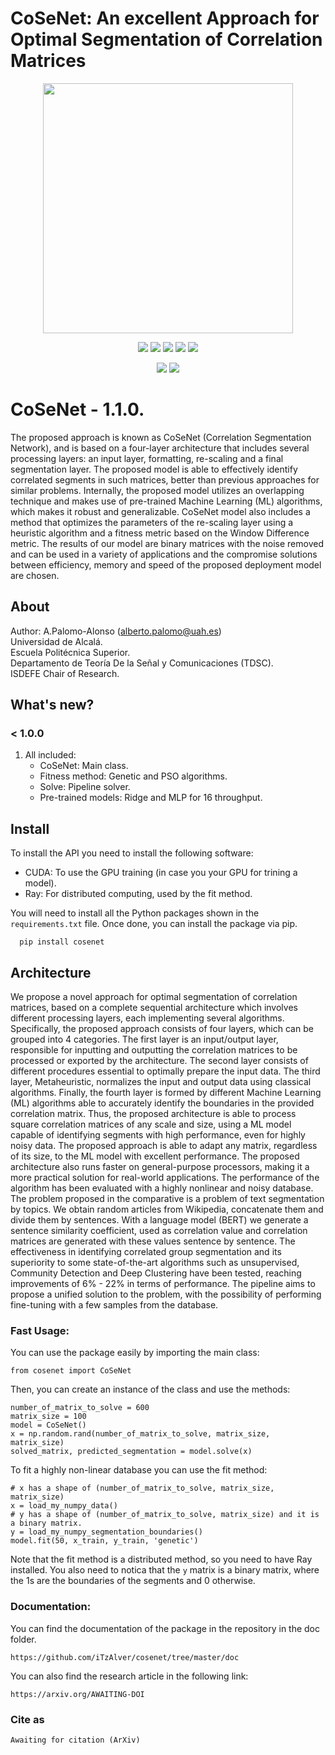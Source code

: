 # CoSeNet: An excellent Approach for Optimal Segmentation of Correlation Matrices

<p align="center">
    <img src="https://raw.githubusercontent.com/iTzAlver/CoSeNet/blob/master/doc/multimedia/cosenet_logo.png" width="400px">
</p>

<p align="center">
    <a href="https://github.com/iTzAlver/CoSeNet/blob/master/LICENSE">
        <img src="https://img.shields.io/github/license/iTzAlver/CoSeNet?color=purple&style=plastic" /></a>
    <a href="https://github.com/iTzAlver/CoSeNet/tree/master/test">
        <img src="https://img.shields.io/badge/tests-passed-green?color=green&style=plastic" /></a>
    <a href="https://github.com/iTzAlver/CoSeNet/blob/master/requirements.txt">
        <img src="https://img.shields.io/badge/requirements-pypi-red?color=red&style=plastic" /></a>
    <a href="https://htmlpreview.github.io/?https://github.com/iTzAlver/CoSeNet/blob/main/doc/CoSeNet.html">
        <img src="https://img.shields.io/badge/doc-available-green?color=yellow&style=plastic" /></a>
    <a href="https://github.com/iTzAlver/CoSeNet/releases/tag/1.1.0-release">
        <img src="https://img.shields.io/badge/release-1.1.0-white?color=white&style=plastic" /></a>
</p>

<p align="center">
    <a href="https://github.com/iTzAlver/BaseNet-API/">
        <img src="https://img.shields.io/badge/dependencies-BaseNetAPI-red?color=orange&style=for-the-badge" /></a>
    <a href="https://www.ray.io/">
        <img src="https://img.shields.io/badge/dependencies-ray-red?color=blue&style=for-the-badge" /></a>
</p>

# CoSeNet - 1.1.0.

The proposed approach is known as CoSeNet (Correlation Segmentation
Network), and is based on a four-layer architecture that includes several processing layers: an input
layer, formatting, re-scaling and a final segmentation layer. The proposed model is able to effectively
identify correlated segments in such matrices, better than previous approaches for similar problems.
Internally, the proposed model utilizes an overlapping technique and makes use of pre-trained
Machine Learning (ML) algorithms, which makes it robust and generalizable. CoSeNet model also
includes a method that optimizes the parameters of the re-scaling layer using a heuristic algorithm
and a fitness metric based on the Window Difference metric. The results of our model are binary
matrices with the noise removed and can be used in a variety of applications and the compromise
solutions between efficiency, memory and speed of the proposed deployment model are chosen.

## About ##

Author: A.Palomo-Alonso (alberto.palomo@uah.es)\
Universidad de Alcalá.\
Escuela Politécnica Superior.\
Departamento de Teoría De la Señal y Comunicaciones (TDSC).\
ISDEFE Chair of Research.

## What's new?

### < 1.0.0
1. All included:
   * CoSeNet: Main class.
   * Fitness method: Genetic and PSO algorithms.
   * Solve: Pipeline solver.
   * Pre-trained models: Ridge and MLP for 16 throughput.

## Install

To install the API you need to install the following software:

   * CUDA: To use the GPU training (in case you your GPU for trining a model).
   * Ray: For distributed computing, used by the fit method.

You will need to install all the Python packages shown in the ````requirements.txt```` file. Once done, you can install 
the package via pip.
   
      pip install cosenet

## Architecture

We propose a novel approach for optimal segmentation of correlation matrices, based on a complete
sequential architecture which involves different processing layers, each implementing several algorithms. Specifically,
the proposed approach consists of four layers, which can be grouped into 4 categories. The first layer is an input/output
layer, responsible for inputting and outputting the correlation matrices to be processed or exported by the architecture.
The second layer consists of different procedures essential to optimally prepare the input data. The third layer,
Metaheuristic, normalizes the input and output data using classical algorithms. Finally, the fourth layer is formed by
different Machine Learning (ML) algorithms able to accurately identify the boundaries in the provided correlation
matrix. Thus, the proposed architecture is able to process square correlation matrices of any scale and size, using a ML
model capable of identifying segments with high performance, even for highly noisy data. The proposed approach is
able to adapt any matrix, regardless of its size, to the ML model with excellent performance. The proposed architecture
also runs faster on general-purpose processors, making it a more practical solution for real-world applications.
The performance of the algorithm has been evaluated with a highly nonlinear and noisy database. The problem
proposed in the comparative is a problem of text segmentation by topics. We obtain random articles from Wikipedia,
concatenate them and divide them by sentences. With a language model (BERT) we generate a sentence similarity
coefficient, used as correlation value and correlation matrices are generated with these values sentence by sentence.
The effectiveness in identifying correlated group segmentation and its superiority to some state-of-the-art algorithms
such as unsupervised, Community Detection and Deep Clustering have been tested, reaching improvements of 6% -
22% in terms of performance. The pipeline aims to propose a unified solution to the problem, with the possibility of
performing fine-tuning with a few samples from the database.

### Fast Usage:

You can use the package easily by importing the main class:

    from cosenet import CoSeNet

Then, you can create an instance of the class and use the methods:

    number_of_matrix_to_solve = 600
    matrix_size = 100
    model = CoSeNet()
    x = np.random.rand(number_of_matrix_to_solve, matrix_size, matrix_size)
    solved_matrix, predicted_segmentation = model.solve(x)

To fit a highly non-linear database you can use the fit method:

    # x has a shape of (number_of_matrix_to_solve, matrix_size, matrix_size)
    x = load_my_numpy_data()
    # y has a shape of (number_of_matrix_to_solve, matrix_size) and it is a binary matrix.
    y = load_my_numpy_segmentation_boundaries()
    model.fit(50, x_train, y_train, 'genetic')

Note that the fit method is a distributed method, so you need to have Ray installed.
You also need to notica that the ``y`` matrix is a binary matrix, where the 1s are the boundaries of the segments and 0
otherwise.

### Documentation:

You can find the documentation of the package in the repository in the doc folder.

    https://github.com/iTzAlver/cosenet/tree/master/doc

You can also find the research article in the following link:

    https://arxiv.org/AWAITING-DOI

### Cite as

~~~
Awaiting for citation (ArXiv)
~~~
